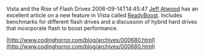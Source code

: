 Vista and the Rise of Flash Drives
2006-09-14T14:45:47
[Jeff Atwood](http://www.codinghorror.com/blog/) has an excellent article on a new feature in Vista called [ReadyBoost](http://www.microsoft.com/windowsvista/features/foreveryone/performance.mspx). Includes benchmarks for different flash drives and a discussion of hybrid hard drives that incorporate flash to boost performance.

[http://www.codinghorror.com/blog/archives/000680.html](http://www.codinghorror.com/blog/archives/000680.html)
